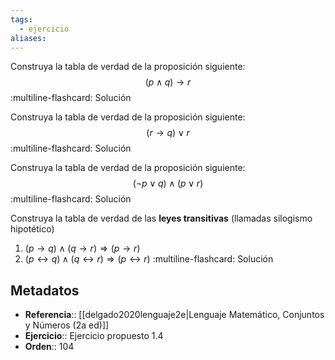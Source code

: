 ```yaml
---
tags:
  - ejercicio
aliases:
---
```

Construya la tabla de verdad de la proposición siguiente:
$$(p \land q) \rightarrow r$$
:multiline-flashcard:
Solución

Construya la tabla de verdad de la proposición siguiente:
$$(r \rightarrow q) \lor r$$
:multiline-flashcard:
Solución

Construya la tabla de verdad de la proposición siguiente:
$$(\neg p \lor q) \land (p \lor r)$$
:multiline-flashcard:
Solución

Construya la tabla de verdad de las **leyes transitivas** (llamadas silogismo hipotético)
1. $(p \rightarrow q) \land (q \rightarrow r) \Longrightarrow (p \rightarrow r)$
2. $(p \leftrightarrow q) \land (q \leftrightarrow r) \Longrightarrow (p \leftrightarrow r)$
:multiline-flashcard:
Solución

## Metadatos
- **Referencia**:: [[delgado2020lenguaje2e|Lenguaje Matemático, Conjuntos y Números (2a ed)]]
- **Ejercicio**:: Ejercicio propuesto 1.4
- **Orden**:: 104
